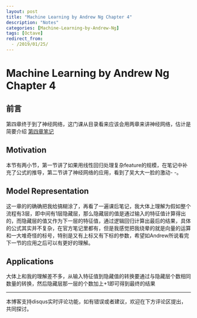 ```yaml
---
layout: post
title: "Machine Learning by Andrew Ng Chapter 4"
description: "Notes"
categories: [Machine-Learning-by-Andrew-Ng]
tags: [Octave]
redirect_from:
  - /2019/01/25/
---
```

# Machine Learning by Andrew Ng Chapter 4
 
## 前言  

第四章终于到了神经网络，这门课从目录看来应该会用两章来讲神经网络，估计是简要介绍
[第四章笔记](https://www.coursera.org/learn/machine-learning/resources/RmTEz)

## Motivation

本节有两小节，第一节讲了如果用线性回归处理复杂feature的规模，在笔记中补充了公式的推导，第二节讲了神经网络的应用，看到了吴大大一脸的激动- -。

## Model Representation

这一章的的确确把我给搞糊涂了，再看了一遍课后笔记，我大体上理解为假如整个流程有3层，即中间有1层隐藏层，那么隐藏层的值是通过输入的特征值计算得出的，而隐藏层的值又作为下一层的特征值，通过逻辑回归计算出最后的结果，具体的公式其实并不复杂，在官方笔记里都有，但是我感觉把我绕晕的就是向量的运算和一大堆奇怪的标号，特别是又有上标又有下标的参数，希望如Andrew所说看完下一节的应用之后可以有更好的理解。  

## Applications  

大体上和我的理解差不多，从输入特征值到隐藏值的转换要通过与隐藏层个数相同数量的转换，然后隐藏层那一层的个数加上+1即可得到最终的结果

---
本博客支持disqus实时评论功能，如有错误或者建议，欢迎在下方评论区提出，共同探讨。
